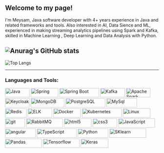 ## Welcome to my page!
I'm Meysam, Java software developer with 4+ years experience in Java and related frameworks and tools. Also interested in AI, Data Sience and ML, experienced in making streaming analytics pipelines using Spark and Kafka, skilled in Machine Learning , Deep Learning and Data Analysis with Python.


![Anurag's GitHub stats](https://github-readme-stats.vercel.app/api?username=meysam-amini&show_icons=true&theme=highcontrast)
---
![Top Langs](https://github-readme-stats.vercel.app/api/top-langs/?username=meysam-amini&hide_progress=true)

---
<h3 align="left">Languages and Tools:</h3>
<p>

  <img alt="Java" src="https://img.shields.io/badge/-JAVA-DD0031?style=flat-square&logo=openjdk&logoColor=black" width="80" height="30"/>
  <img alt="Spring" src="https://img.shields.io/badge/-Spring-6DB33F?style=flat-square&logo=Spring&logoColor=white" width="90" height="30"/>
  <img alt="Spring Boot" src="https://img.shields.io/badge/-Spring Boot-6DB33F?style=flat-square&logo=Spring boot&logoColor=white" width="130" height="30"/>
  <img alt="Kafka" src="https://img.shields.io/badge/-Kafka-231F20?style=flat-square&logo=Apache Kafka&logoColor=white" width="80" height="30"/>
  <img alt="Apache Spark" src="https://img.shields.io/badge/-Spark-E25A1C?style=flat-square&logo=Apache Spark&logoColor=white" width="80" height="30"/>
  <img alt="Keycloak" src="https://img.shields.io/badge/-Keycloak-white?style=flat-square&logo=&logoColor=white" width="80" height="30"/>
  <img alt="MongoDB" src="https://img.shields.io/badge/-MongoDB-13aa52?style=flat-square&logo=mongodb&logoColor=white" width="110" height="30"/>
  <img alt="PostgreSQL" src="https://img.shields.io/badge/-PostgreSQL-4169E1?style=flat-square&logo=postgresql&logoColor=white" width="130" height="30"/>
  <img alt="MySql" src="https://img.shields.io/badge/-MySQL-4169E1?style=flat-square&logo=mysql&logoColor=black" width="100" height="30"/>
  <img alt="Redis" src="https://img.shields.io/badge/-Redis-DC382D?style=flat-square&logo=redis&logoColor=white" width="70" height="30"/>
  <img alt="ELK" src="https://img.shields.io/badge/-ELK-005571?style=flat-square&logo=elasticsearch&logoColor=white" width="80" height="30"/>
  
  <img alt="Docker" src="https://img.shields.io/badge/-Docker-46a2f1?style=flat-square&logo=docker&logoColor=white" width="90" height="30"/>
  <img alt="Kubernetes" src="https://img.shields.io/badge/-Kubernetes-326CE5?style=flat-square&logo=Kubernetes&logoColor=white" width="130" height="30"/>
  <img alt="Linux" src="https://img.shields.io/badge/-Linux-FCC624?style=flat-square&logo=Linux&logoColor=black" width="90" height="30"/>
  <img alt="git" src="https://img.shields.io/badge/-Git-F05032?style=flat-square&logo=git&logoColor=white" width="65" height="30"/>
  
  <img alt="RabbitMQ" src="https://img.shields.io/badge/-RabbitMQ-FF6600?style=flat-square&logo=RabbitMQ&logoColor=white" width="120" height="30"/>
  <img alt="html5" src="https://img.shields.io/badge/-HTML5-E34F26?style=flat-square&logo=html5&logoColor=white" width="90" height="30"/>
  <img alt="css3" src="https://img.shields.io/badge/-CSS3-1572B6?style=flat-square&logo=CSS3&logoColor=white" width="80" height="30"/>
  <img alt="JavaScript" src="https://img.shields.io/badge/-JavaScript-F7DF1E?style=flat-square&logo=JavaScript&logoColor=black" width="120" height="30"/>
  <img alt="angular" src="https://img.shields.io/badge/-Angular-DD0031?style=flat-square&logo=angular&logoColor=white" width="100" height="30"/>
  <img alt="TypeScript" src="https://img.shields.io/badge/-TypeScript-007ACC?style=flat-square&logo=typescript&logoColor=white" width="130" height="30"/>
  <img alt="Python" src="https://img.shields.io/badge/-Python-3776AB?style=flat-square&logo=python&logoColor=white" width="100" height="30"/>
  <img alt="SKlearn" src="https://img.shields.io/badge/-scikitlearn-F7931E?style=flat-square&logo=scikitlearn&logoColor=white" width="120" height="30"/>
  <img alt="Pandas" src="https://img.shields.io/badge/-Pandas-150458?style=flat-square&logo=pandas&logoColor=white" width="120" height="30"/>
  <img alt="Tensorflow" src="https://img.shields.io/badge/-TensorFlow-FF6F00?style=flat-square&logo=tensorflow&logoColor=white" width="120" height="30"/>
  <img alt="Keras" src="https://img.shields.io/badge/-Keras-D00000?style=flat-square&logo=keras&logoColor=white" width="90" height="30"/>

</p>

